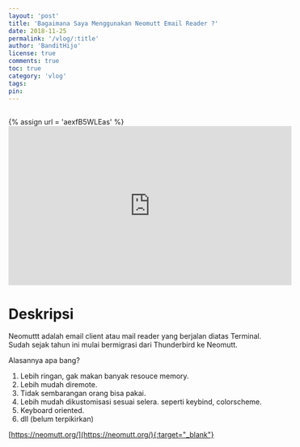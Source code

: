 ```yaml
---
layout: 'post'
title: 'Bagaimana Saya Menggunakan Neomutt Email Reader ?'
date: 2018-11-25
permalink: '/vlog/:title'
author: 'BanditHijo'
license: true
comments: true
toc: true
category: 'vlog'
tags:
pin:
---
```


<div style="margin-top:30px;"></div>
<!-- EMBED CONTAINER: YOUTUBE -->
{% assign url = 'aexfB5WLEas' %}
<div class='embed-container'>
<iframe width="560" height="315" src="https://www.youtube.com/embed/{{ url }}" frameborder="0" allow="accelerometer; autoplay; encrypted-media; gyroscope; picture-in-picture" allowfullscreen></iframe>
</div>

# Deskripsi

Neomuttt adalah email client atau mail reader yang berjalan diatas Terminal.
Sudah sejak tahun ini mulai bermigrasi dari Thunderbird ke Neomutt.

Alasannya apa bang?

1. Lebih ringan, gak makan banyak resouce memory.
2. Lebih mudah diremote.
3. Tidak sembarangan orang bisa pakai.
4. Lebih mudah dikustomisasi sesuai selera. seperti keybind, colorscheme.
5. Keyboard oriented.
6. dll (belum terpikirkan)

[https://neomutt.org/](https://neomutt.org/){:target="_blank"}
